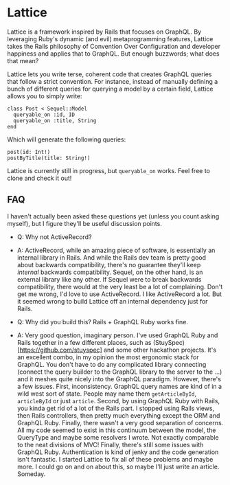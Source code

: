 # Lattice

Lattice is a framework inspired by Rails that focuses on GraphQL. By
leveraging Ruby's dynamic (and evil) metaprogramming features, Lattice
takes the Rails philosophy of Convention Over Configuration and
developer happiness and applies that to GraphQL. But enough buzzwords;
what does that mean?

Lattice lets you write terse, coherent code that creates GraphQL
queries that follow a strict convention. For instance, instead of
manually defining a bunch of different queries for querying a model by
a certain field, Lattice allows you to simply write:

```
class Post < Sequel::Model
  queryable_on :id, ID
  queryable_on :title, String
end
```

Which will generate the following queries: 
```
post(id: Int!)
postByTitle(title: String!)
```


Lattice is currently still in progress, but `queryable_on` works. Feel
free to clone and check it out!


## FAQ

I haven't actually been asked these questions yet (unless you count
asking myself), but I figure they'll be useful discussion points.

- Q: Why not ActiveRecord?
- A: ActiveRecord, while an amazing piece of software, is essentially
  an internal library in Rails. And while the Rails dev team is pretty
  good about backwards compatibility, there's no guarantee they'll
  keep *internal* backwards compatibility. Sequel, on the other hand,
  is an external library like any other. If Sequel were to break
  backwards compatibility, there would at the very least be a lot of
  complaining. Don't get me wrong, I'd love to use ActiveRecord. I
  like ActiveRecord a lot. But it seemed wrong to build Lattice off an
  internal dependency just for Rails.
  
- Q: Why did you build this? Rails + GraphQL Ruby works fine.
- A: Very good question, imaginary person. I've used GraphQL Ruby and
  Rails together in a few different places, such as
  (StuySpec)[https://github.com/stuyspec] and some other hackathon
  projects. It's an excellent combo, in my opinion the most ergonomic
  stack for GraphQL. You don't have to do any complicated library
  connecting (connect the query builder to the GraphQL library to the
  server to the ...) and it meshes quite nicely into the GraphQL
  paradigm. However, there's a few issues. First,
  inconsistency. GraphQL query names are kind of in a wild west sort
  of state. People may name them `getArticleById`, `articleById` or
  just `article`. Second, by using GraphQL Ruby with Rails, you kinda
  get rid of a lot of the Rails part. I stopped using Rails views,
  then Rails controllers, then pretty much everything except the ORM
  and GraphQL Ruby. Finally, there wasn't a very good separation of
  concerns. All my code seemed to exist in this continuum between the
  model, the QueryType and maybe some resolvers I wrote. Not exactly
  comparable to the neat divisions of MVC! Finally, there's still some
  issues with GraphQL Ruby. Authentication is kind of jenky and the
  code generation isn't fantastic. I started Lattice to fix all of
  these problems and maybe more. I could go on and on about this, so
  maybe I'll just write an article. Someday.
  
  
  
  
